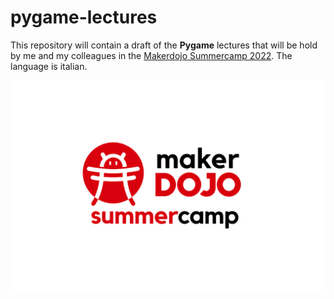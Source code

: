 # pygame-lectures
This repository will contain a draft of the **Pygame** lectures that will be hold by me and my colleagues in the [Makerdojo Summercamp 2022](https://summercamp.makerdojo.it/). The language is italian.

<p align="center">
  <img src="https://github.com/keivan-amini/pygame-lectures/blob/main/img/summercamp-social.png?raw=true" align="centre" alt="Logo"/>
</p>

